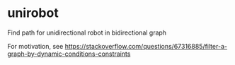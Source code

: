 # unirobot
Find path for unidirectional robot in bidirectional graph

For motivation, see https://stackoverflow.com/questions/67316885/filter-a-graph-by-dynamic-conditions-constraints
